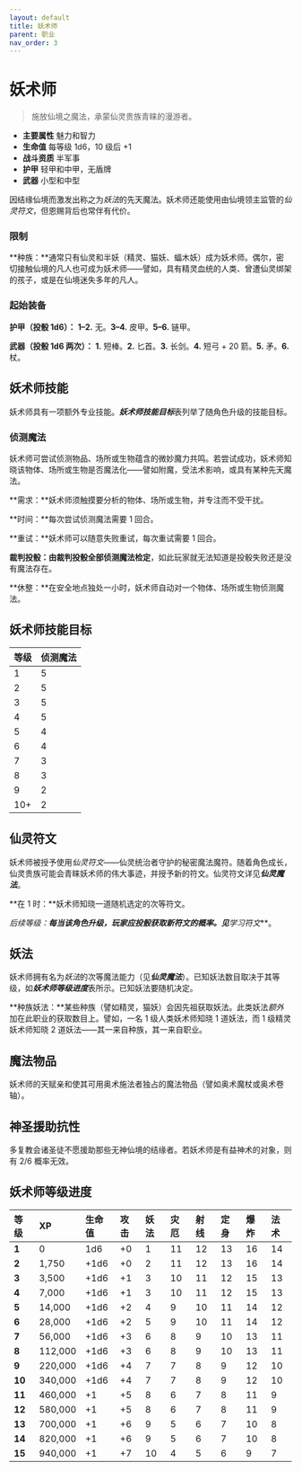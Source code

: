 ```yaml
---
layout: default
title: 妖术师
parent: 职业
nav_order: 3
---
```


# 妖术师

> 施放仙境之魔法，承蒙仙灵贵族青睐的漫游者。

- **主要属性**	魅力和智力
- **生命值**	每等级 1d6，10 级后 +1
- **战斗资质**	半军事
- **护甲**	轻甲和中甲，无盾牌
- **武器**	小型和中型

因结缘仙境而激发出称之为*妖法*的先天魔法。妖术师还能使用由仙境领主监管的*仙灵符文*，但恩赐背后也常伴有代价。

### 限制

**种族：**通常只有仙灵和半妖（精灵、猫妖、蝠木妖）成为妖术师。偶尔，密切接触仙境的凡人也可成为妖术师——譬如，具有精灵血统的人类、曾遭仙灵绑架的孩子，或是在仙境迷失多年的凡人。

### 起始装备

**护甲（投骰 1d6）：** **1–2.** 无。**3–4.** 皮甲。**5–6.** 链甲。

**武器（投骰 1d6 两次）：** **1.** 短棒。**2.** 匕首。**3.** 长剑。**4.** 短弓 + 20 箭。**5.** 矛。**6.** 杖。

## 妖术师技能

妖术师具有一项额外专业技能。***妖术师技能目标***表列举了随角色升级的技能目标。

### 侦测魔法

妖术师可尝试侦测物品、场所或生物蕴含的微妙魔力共鸣。若尝试成功，妖术师知晓该物体、场所或生物是否魔法化——譬如附魔，受法术影响，或具有某种先天魔法。

**需求：**妖术师须触摸要分析的物体、场所或生物，并专注而不受干扰。

**时间：**每次尝试侦测魔法需要 1 回合。

**重试：**妖术师可以随意失败重试，每次重试需要 1 回合。

**裁判投骰：**由裁判投骰全部**侦测魔法检定**，如此玩家就无法知道是投骰失败还是没有魔法存在。

**休整：**在安全地点独处一小时，妖术师自动对一个物体、场所或生物侦测魔法。

## 妖术师技能目标

| 等级 | 侦测魔法 |
| :--- | :------- |
| 1    | 5        |
| 2    | 5        |
| 3    | 5        |
| 4    | 5        |
| 5    | 4        |
| 6    | 4        |
| 7    | 3        |
| 8    | 3        |
| 9    | 2        |
| 10+  | 2        |

## 仙灵符文

妖术师被授予使用*仙灵符文*——仙灵统治者守护的秘密魔法魔符。随着角色成长，仙灵贵族可能会青睐妖术师的伟大事迹，并授予新的符文。仙灵符文详见***仙灵魔法***。

**在 1 时：**妖术师知晓一道随机选定的次等符文。

**后续等级：**每当该角色升级，玩家应投骰获取新符文的概率。见***学习符文***。

## 妖法

妖术师拥有名为*妖法*的次等魔法能力（见***仙灵魔法***）。已知妖法数目取决于其等级，如***妖术师等级进度***表所示。已知妖法要随机决定。

**种族妖法：**某些种族（譬如精灵，猫妖）会因先祖获取妖法。此类妖法*额外*加在此职业的获取数目上。譬如，一名 1 级人类妖术师知晓 1 道妖法，而 1 级精灵妖术师知晓 2 道妖法——其一来自种族，其一来自职业。

## 魔法物品

妖术师的天赋亲和使其可用奥术施法者独占的魔法物品（譬如奥术魔杖或奥术卷轴）。

## 神圣援助抗性

多复教会诸圣徒不愿援助那些无神仙境的结缘者。若妖术师是有益神术的对象，则有 2/6 概率无效。

## 妖术师等级进度

| 等级   | XP      | 生命值 | 攻击 | 妖法 | 灾厄 | 射线 | 定身 | 爆炸 | 法术 |
| :----- | :------ | :----- | :--- | :--- | :--- | :--- | :--- | :--- | :--- |
| **1**  | 0       | 1d6    | +0   | 1    | 11   | 12   | 13   | 16   | 14   |
| **2**  | 1,750   | +1d6   | +0   | 2    | 11   | 12   | 13   | 16   | 14   |
| **3**  | 3,500   | +1d6   | +1   | 3    | 10   | 11   | 12   | 15   | 13   |
| **4**  | 7,000   | +1d6   | +1   | 3    | 10   | 11   | 12   | 15   | 13   |
| **5**  | 14,000  | +1d6   | +2   | 4    | 9    | 10   | 11   | 14   | 12   |
| **6**  | 28,000  | +1d6   | +2   | 5    | 9    | 10   | 11   | 14   | 12   |
| **7**  | 56,000  | +1d6   | +3   | 6    | 8    | 9    | 10   | 13   | 11   |
| **8**  | 112,000 | +1d6   | +3   | 6    | 8    | 9    | 10   | 13   | 11   |
| **9**  | 220,000 | +1d6   | +4   | 7    | 7    | 8    | 9    | 12   | 10   |
| **10** | 340,000 | +1d6   | +4   | 7    | 7    | 8    | 9    | 12   | 10   |
| **11** | 460,000 | +1     | +5   | 8    | 6    | 7    | 8    | 11   | 9    |
| **12** | 580,000 | +1     | +5   | 8    | 6    | 7    | 8    | 11   | 9    |
| **13** | 700,000 | +1     | +6   | 9    | 5    | 6    | 7    | 10   | 8    |
| **14** | 820,000 | +1     | +6   | 9    | 5    | 6    | 7    | 10   | 8    |
| **15** | 940,000 | +1     | +7   | 10   | 4    | 5    | 6    | 9    | 7    |
